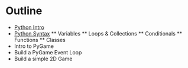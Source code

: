 Outline
=======

* [Python Intro](intro.md)
* [Python Syntax](syntx.md)
** Variables
** Loops & Collections
** Conditionals
** Functions
** Classes
* Intro to PyGame
* Build a PyGame Event Loop
* Build a simple 2D Game
